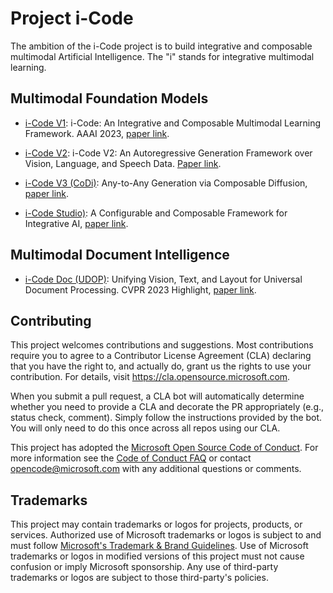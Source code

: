 # Project i-Code
The ambition of the i-Code project is to build integrative and composable multimodal Artificial Intelligence. The "i" stands for integrative multimodal learning.

## Multimodal Foundation Models
- [i-Code V1](https://github.com/microsoft/i-Code/tree/main/i-Code-V1): i-Code: An Integrative and Composable Multimodal Learning Framework. AAAI 2023, [paper link](https://arxiv.org/abs/2205.01818).

- [i-Code V2](https://github.com/microsoft/i-Code/tree/main/i-Code-V2): i-Code V2: An Autoregressive Generation Framework over Vision, Language, and Speech Data. [Paper link](https://arxiv.org/abs/2305.12311).

- [i-Code V3 (CoDi)](https://github.com/microsoft/i-Code/tree/main/i-Code-V3): Any-to-Any Generation via Composable Diffusion, [paper link](https://arxiv.org/abs/2305.11846).

- [i-Code Studio)](https://github.com/microsoft/i-Code/tree/main/i-Code-Studio):  A Configurable and Composable Framework for Integrative AI, [paper link](https://arxiv.org/abs/2305.13738).

## Multimodal Document Intelligence
- [i-Code Doc (UDOP)](https://github.com/microsoft/i-Code/tree/main/i-Code-Doc): Unifying Vision, Text, and Layout for Universal Document Processing. CVPR 2023 Highlight, [paper link](https://arxiv.org/abs/2212.02623).

## Contributing

This project welcomes contributions and suggestions.  Most contributions require you to agree to a
Contributor License Agreement (CLA) declaring that you have the right to, and actually do, grant us
the rights to use your contribution. For details, visit https://cla.opensource.microsoft.com.

When you submit a pull request, a CLA bot will automatically determine whether you need to provide
a CLA and decorate the PR appropriately (e.g., status check, comment). Simply follow the instructions
provided by the bot. You will only need to do this once across all repos using our CLA.

This project has adopted the [Microsoft Open Source Code of Conduct](https://opensource.microsoft.com/codeofconduct/).
For more information see the [Code of Conduct FAQ](https://opensource.microsoft.com/codeofconduct/faq/) or
contact [opencode@microsoft.com](mailto:opencode@microsoft.com) with any additional questions or comments.

## Trademarks

This project may contain trademarks or logos for projects, products, or services. Authorized use of Microsoft 
trademarks or logos is subject to and must follow 
[Microsoft's Trademark & Brand Guidelines](https://www.microsoft.com/en-us/legal/intellectualproperty/trademarks/usage/general).
Use of Microsoft trademarks or logos in modified versions of this project must not cause confusion or imply Microsoft sponsorship.
Any use of third-party trademarks or logos are subject to those third-party's policies.
